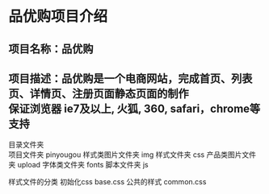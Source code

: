 品优购项目介绍
===
  项目名称：品优购
  ----
  项目描述：品优购是一个电商网站，完成首页、列表页、详情页、注册页面静态页面的制作<br />保证浏览器 ie7及以上, 火狐, 360, safari，chrome等支持
  ----

目录文件夹<br />
  项目文件夹 pinyougou
  样式类图片文件夹  img
  样式文件夹 css
  产品类图片文件夹 upload
  字体类文件夹 fonts
  脚本文件夹 js

样式文件的分类
  初始化css base.css
  公共的样式 common.css
